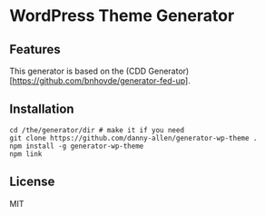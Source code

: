 
# WordPress Theme Generator

## Features
This generator is based on the (CDD Generator)[https://github.com/bnhovde/generator-fed-up].


## Installation
```Shell
cd /the/generator/dir # make it if you need
git clone https://github.com/danny-allen/generator-wp-theme .
npm install -g generator-wp-theme
npm link
```

## License

MIT
